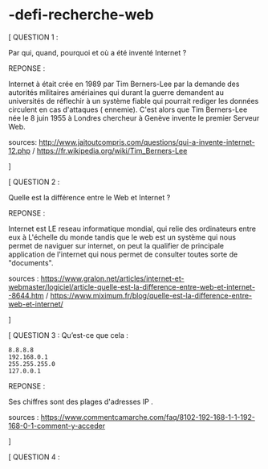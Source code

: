 # -defi-recherche-web


 [    QUESTION 1 :
 
Par qui, quand, pourquoi et où a été inventé Internet ?
 

REPONSE : 

Internet à était crée en 1989 par Tim Berners-Lee par la demande des autorités militaires amériaines qui  durant la guerre  demandent au universités de réflechir à un système fiable qui pourrait rediger les données circulent  en cas d'attaques ( ennemie).
C'est alors que Tim Berners-Lee  née le 8 juin 1955 à Londres  chercheur à Genève invente le premier Serveur Web. 

sources: http://www.jaitoutcompris.com/questions/qui-a-invente-internet-12.php / https://fr.wikipedia.org/wiki/Tim_Berners-Lee

 ]




[  QUESTION 2 : 

Quelle est la différence entre le Web et Internet ?

 REPONSE : 

Internet est LE reseau informatique mondial, qui relie des ordinateurs entre eux à L'échelle du monde tandis que le web est un système qui nous permet de naviguer sur internet, on peut la qualifier de principale application de l'internet qui nous permet de consulter toutes sorte de "documents".

sources : https://www.gralon.net/articles/internet-et-webmaster/logiciel/article-quelle-est-la-difference-entre-web-et-internet--8644.htm / https://www.miximum.fr/blog/quelle-est-la-difference-entre-web-et-internet/

]

[   QUESTION 3 : Qu’est-ce que cela :

    8.8.8.8
    192.168.0.1
    255.255.255.0
    127.0.0.1

 REPONSE : 

Ses chiffres sont des plages d'adresses IP .

sources : https://www.commentcamarche.com/faq/8102-192-168-1-1-192-168-0-1-comment-y-acceder

 ]

[    QUESTION 4 : 






